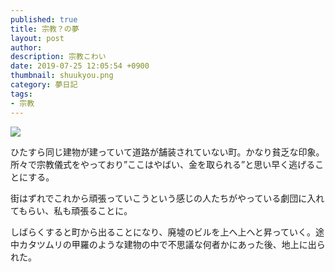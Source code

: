 ```yaml
---
published: true
title: 宗教？の夢
layout: post
author: 
description: 宗教こわい
date: 2019-07-25 12:05:54 +0900
thumbnail: shuukyou.png
category: 夢日記
tags:
- 宗教
---
```


![]({{site.baseurl}}/assets/img/shuukyou.png)

ひたすら同じ建物が建っていて道路が舗装されていない町。かなり貧乏な印象。所々で宗教儀式をやっており”ここはやばい、金を取られる”と思い早く逃げることにする。

街はずれでこれから頑張っていこうという感じの人たちがやっている劇団に入れてもらい、私も頑張ることに。

しばらくすると町から出ることになり、廃墟のビルを上へ上へと昇っていく。途中カタツムリの甲羅のような建物の中で不思議な何者かにあった後、地上に出られた。
